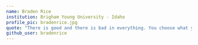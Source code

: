 ```yaml
---
name: Braden Rice
institution: Brigham Young University - Idaho
profile_pic: bradenrice.jpg
quote: "There is good and there is bad in everything. You choose what you see."
github_user: bradenrice
---
```


